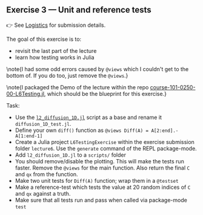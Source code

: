 <!--This file was generated, do not modify it.-->
## Exercise 3 — **Unit and reference tests**

👉 See [Logistics](/logistics/#submission) for submission details.

The goal of this exercise is to:
- revisit the last part of the lecture
- learn how testing works in Julia

\note{I had some odd errors caused by `@views` which I couldn't get to the bottom of.  If you do too, just remove the `@views`.}

\note{I packaged the Demo of the lecture within the repo [course-101-0250-00-L6Testing.jl](https://github.com/eth-vaw-glaciology/course-101-0250-00-L6Testing.jl), which should be the blueprint for this exercise.}

Task:
- Use the [`l2_diffusion_1D.jl`](https://github.com/eth-vaw-glaciology/course-101-0250-00/blob/main/scripts/l2_diffusion_1D.jl) script as a base and rename it `diffusion_1D_test.jl`.
- Define your own `diff()` function as `@views Diff(A) = A[2:end].-A[1:end-1]`
- Create a Julia project `L6TestingExercise` within the exercise submission folder `lecture6`.  Use the `generate` command of the REPL package-mode.
- Add `l2_diffusion_1D.jl` to a `scripts/` folder
- You should remove/disable the plotting. This will make the tests run faster. Remove the `@views` for the main function. Also return the final `C` and `qx` from the function.
- Make two unit tests for `Diff(A)` function; wrap them in a `@testset`
- Make a reference-test which tests the value at 20 random indices of `C` and `qx` against a truth.
- Make sure that all tests run and pass when called via package-mode `test`

